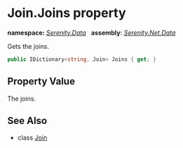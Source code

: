 # Join.Joins property
**namespace:** *[Serenity.Data](../../README.md#serenity.data-namespace)*   **assembly**: *[Serenity.Net.Data](../../README.md)*

Gets the joins.

```csharp
public IDictionary<string, Join> Joins { get; }
```

## Property Value

The joins.

## See Also

* class [Join](../Join.md)